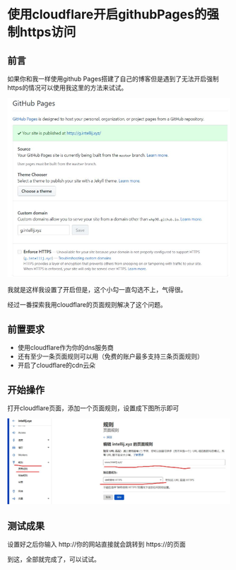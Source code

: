 # 使用cloudflare开启githubPages的强制https访问

## 前言

如果你和我一样使用github Pages搭建了自己的博客但是遇到了无法开启强制https的情况可以使用我这里的方法来试试。


![github设置https页面](./2020-02-25-20-30-33.jpg)

我就是这样我设置了开启但是，这个小勾一直勾选不上，气得很。

经过一番探索我用cloudflare的页面规则解决了这个问题。

## 前置要求

- 使用cloudflare作为你的dns服务商
- 还有至少一条页面规则可以用（免费的账户最多支持三条页面规则）
- 开启了cloudflare的cdn云朵


## 开始操作

打开cloudflare页面，添加一个页面规则，设置成下图所示即可

![](./设置页面规则.jpg)

## 测试成果

设置好之后你输入 http://你的网站直接就会跳转到 https://的页面

到这，全部就完成了，可以试试。